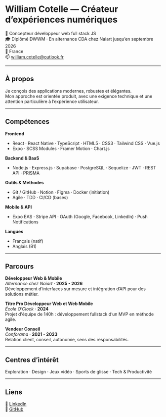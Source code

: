 # William Cotelle — Créateur d’expériences numériques

👤 Concepteur développeur web full stack JS                            
🎓 Diplômé DWWM · En alternance CDA chez Naiart jusqu’en septembre 2026  
📍 France  
📫 william.cotelle@outlook.fr  

---

## À propos

Je conçois des applications modernes, robustes et élégantes.  
Mon approche est orientée produit, avec une exigence technique et une attention particulière à l’expérience utilisateur.  

---

## Compétences

**Frontend**  
- React · React Native · TypeScript · HTML5 · CSS3 · Tailwind CSS · Vue.js  
- Expo · SCSS Modules · Framer Motion · Chart.js  

**Backend & BaaS**  
- Node.js · Express.js · Supabase · PostgreSQL · Sequelize · JWT · REST API · PRISMA

**Outils & Méthodes**  
- Git / GitHub · Notion · Figma · Docker (initiation)  
- Agile · TDD · CI/CD (bases)  

**Mobile & API**  
- Expo EAS · Stripe API · OAuth (Google, Facebook, LinkedIn) · Push Notifications  

**Langues**  
- Français (natif)  
- Anglais (B1)

---

## Parcours

**Développeur Web & Mobile**  
_Alternance chez Naiart_ · **2025 - 2026**  
Développement d’interfaces sur mesure et intégration d’API pour des solutions métier.

**Titre Pro Développeur Web et Web Mobile**  
_École O’Clock_ · **2024**  
Projet d'équipe de 140h : développement fullstack d’un MVP en méthode agile.

**Vendeur Conseil**  
_Conforama_ · **2021 - 2023**  
Relation client, conseil, autonomie, sens des responsabilités.

---

## Centres d’intérêt

Exploration · Design · Jeux vidéo · Sports de glisse · Tech & Productivité

---

## Liens

🔗 [LinkedIn](https://www.linkedin.com/in/william-cotelle-528897251/)  
🔗 [GitHub](https://github.com/WilliamCotelle)

